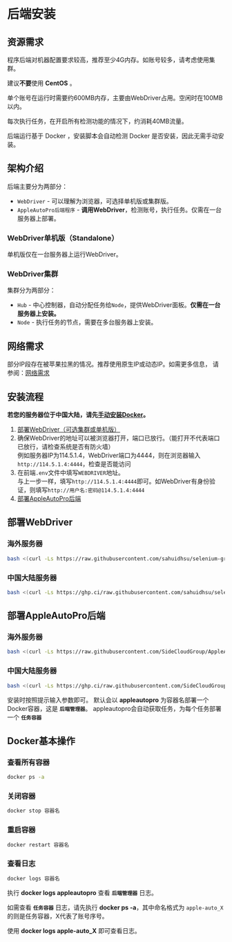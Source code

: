 # 后端安装

## 资源需求

程序后端对机器配置要求较高，推荐至少4G内存。如账号较多，请考虑使用集群。

建议**不要**使用 **CentOS** 。

单个账号在运行时需要约600MB内存，主要由WebDriver占用。空闲时在100MB以内。

每次执行任务，在开启所有检测功能的情况下，约消耗40MB流量。

后端运行基于 Docker ，安装脚本会自动检测 Docker 是否安装，因此无需手动安装。

## 架构介绍

后端主要分为两部分：

- `WebDriver` - 可以理解为浏览器，可选择单机版或集群版。
- `AppleAutoPro后端程序` - **调用WebDriver**，检测账号，执行任务。仅需在一台服务器上部署。

### WebDriver单机版（Standalone）

单机版仅在一台服务器上运行WebDriver。

### WebDriver集群

集群分为两部分：

- `Hub` - 中心控制器，自动分配任务给`Node`，提供WebDriver面板。**仅需在一台服务器上安装。**
- `Node` - 执行任务的节点，需要在多台服务器上安装。

## 网络需求

部分IP段存在被苹果拉黑的情况。推荐使用原生IP或动态IP。如需更多信息， 请参阅：[网络需求](../others/stat)

## 安装流程

**若您的服务器位于中国大陆，请先[手动安装Docker](../others/docker-install-cn)。**

1. [部署WebDriver（可选集群或单机版）](#部署webdriver)
2. 确保WebDriver的地址可以被浏览器打开，端口已放行。（能打开不代表端口已放行，请检查系统是否有防火墙）\
   例如服务器IP为114.5.1.4，WebDriver端口为4444，则在浏览器输入`http://114.5.1.4:4444`，检查是否能访问
3. 在前端`.env`文件中填写`WEBDRIVER`地址。 \
   与上一步一样，填写`http://114.5.1.4:4444`即可。如WebDriver有身份验证，则填写`http://用户名:密码@114.5.1.4:4444`
4. [部署AppleAutoPro后端](#部署appleautopro后端)

## 部署WebDriver

### 海外服务器

```bash
bash <(curl -Ls https://raw.githubusercontent.com/sahuidhsu/selenium-grid-docker/main/wd.sh)
```

### 中国大陆服务器

```bash
bash <(curl -Ls https://ghp.ci/raw.githubusercontent.com/sahuidhsu/selenium-grid-docker/main/wd.sh)
```

## 部署AppleAutoPro后端

### 海外服务器

```bash
bash <(curl -Ls https://raw.githubusercontent.com/SideCloudGroup/AppleAutoPro-Backend/main/install.sh)
```

### 中国大陆服务器

```bash
bash <(curl -Ls https://ghp.ci/raw.githubusercontent.com/SideCloudGroup/AppleAutoPro-Backend/main/install.sh)
```

安装时按照提示输入参数即可。
默认会以 **appleautopro** 为容器名部署一个Docker容器，这是 **`后端管理器`**。
appleautopro会自动获取任务，为每个任务部署一个 **`任务容器`**

## Docker基本操作

### 查看所有容器

```bash
docker ps -a
```

### 关闭容器

```bash
docker stop 容器名
```

### 重启容器

```bash
docker restart 容器名
```

### 查看日志

```bash
docker logs 容器名
```

执行 **docker logs appleautopro** 查看 **`后端管理器`** 日志。

如需查看 **`任务容器`** 日志，请先执行 **docker ps -a**，其中命名格式为 `apple-auto_X` 的则是任务容器，X代表了账号序号。

使用 **docker logs apple-auto_X** 即可查看日志。